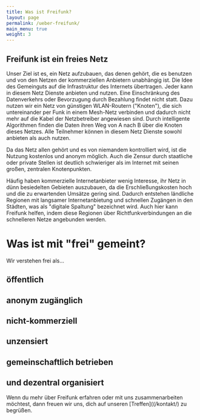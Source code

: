 ```yaml
---
title: Was ist Freifunk?
layout: page
permalink: /ueber-freifunk/
main_menu: true
weight: 3
---
```


Freifunk ist ein freies Netz
-------------------------
Unser Ziel ist es, ein Netz aufzubauen, das denen gehört, die es benutzen und von den Netzen der kommerziellen Anbietern unabhängig ist. Die Idee des Gemeinguts auf die Infrastruktur des Internets übertragen. Jeder kann in diesem Netz Dienste anbieten und nutzen. Eine Einschränkung des Datenverkehrs oder Bevorzugung durch Bezahlung findet nicht statt. Dazu nutzen wir ein Netz von günstigen WLAN-Routern ("Knoten"), die sich untereinander per Funk in einem Mesh-Netz verbinden und dadurch nicht mehr auf die Kabel der Netzbetreiber angewiesen sind. Durch intelligente Algorithmen finden die Daten ihren Weg von A nach B über die Knoten dieses Netzes. Alle Teilnehmer können in diesem Netz Dienste sowohl anbieten als auch nutzen.

Da das Netz allen gehört und es von niemandem kontrolliert wird, ist die Nutzung kostenlos und anonym möglich. Auch die Zensur durch staatliche oder private Stellen ist deutlich schwieriger als im Internet mit seinen großen, zentralen Knotenpunkten.

Häufig haben kommerzielle Internetanbieter wenig Interesse, ihr Netz in dünn besiedelten Gebieten auszubauen, da die Erschließungskosten hoch und die zu erwartenden Umsätze gering sind. Dadurch entstehen ländliche Regionen mit langsamer Internetanbietung und schnellen Zugängen in den Städten, was als "digitale Spaltung" bezeichnet wird. Auch hier kann Freifunk helfen, indem diese Regionen über Richtfunkverbindungen an die schnelleren Netze angebunden werden.


Was ist mit "frei" gemeint?
========================
Wir verstehen frei als...

öffentlich
----------


anonym zugänglich
---------------


nicht-kommerziell
---------------


unzensiert
---------


gemeinschaftlich betrieben
-----------------------


und dezentral organisiert
----------------------



Wenn du mehr über Freifunk erfahren oder mit uns zusammenarbeiten möchtest, dann freuen wir uns, dich auf unseren [Treffen]((/kontakt/) zu begrüßen.

